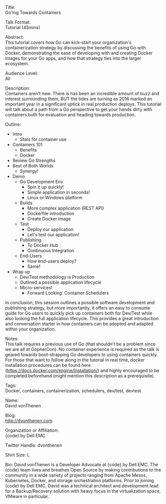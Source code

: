 Title:  
Go'ing Towards Containers

Talk Format:  
Tutorial (45mins)

Abstract:  
This tutorial covers how Go can kick-start your organization's containerization strategy by discussing the benefits of using Go with Docker, demonstrating the ease of developing with and creating Docker images for your Go apps, and how that strategy ties into the larger ecosystem.

Audience Level:  
All

Description:  
Containers aren't new. There is has been an incredible amount of buzz and interest surrounding them, BUT the tides are turning as 2016 marked an important year in a significant uptick in real production deploys. This tutorial will talk about a path from a Go perspective to get your hands dirty with containers both for evaluation and heading towards production.

Outline:
- Intro
  - Stats for container use
- Containers 101
  - Benefits
  - Docker
- Review Go Strengths
- Best of Both Worlds
  - Synergy!
- Demo
  - Go Development Env
    - Spin it up quickly!
    - Simple application in seconds!
    - Linux or Windows platform
  - Builds
    - More complex application (REST API)
    - Dockerfile introduction
    - Create Docker image
  - Test
    - Deploy our application
    - Let's test our application!
  - Publishing
    - To Docker Hub
    - Continuous Integration
  - End-Users
    - How end-users deploy?
    - Same!
- Wrap up
  - Dev/Test methodology is Production
  - Outlined a possible application lifecycle
  - Micro-services!
    - Forward Looking: Container Schedulers

In conclusion, this session outlines a possible software development and publishing strategy, but more importantly, it offers an easy to consume guide for Go users to quickly pick up containers both for Dev/Test while also looking the full application lifecycle. This provides a great introduction and conversation starter in how containers can be adopted and adapted within your organization.

Notes:  
This talk requires a previous use of Go (that shouldn't be a problem since we are all at GopherCon). No container experience is required as the talk is geared towards boot-strapping Go developers to using containers quickly. For those that want to follow along in the tutorial in real time, docker installation procedures can be found here (https://docs.docker.com/engine/installation/) and highly encouraged to be completed beforehand (might mention this description as a prerequisite).

Tags:  
Docker, containers, containerization, schedulers, dev/test, devtest

Name:  
David vonThenen

Blog:  
http://dvonthenen.com

Organization or Affiliation:  
{code} by Dell EMC

Twitter Handle:
dvonthenen

Shirt Size:
L

Bio:
David vonThenen is a Developer Advocate at {code} by Dell EMC. The {code} team lives and breathes Open Source by making contributions to the community in a wide variety of projects ranging from Apache Mesos, Kubernetes, Docker, and storage orchestration platforms. Prior to joining {code} by Dell EMC, David was a technical architect and development lead for a Backup/Recovery solution with heavy focus in the virtualization space, VMware in particular.
